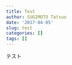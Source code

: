 ```yaml
---
title: Test
author: SUGIMOTO Tatsuo
date: '2017-04-05'
slug: test
categories: []
tags: []
---
```


テスト